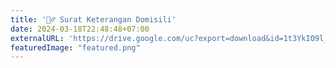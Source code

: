 ```yaml
---
title: '💁‍♂️ Surat Keterangan Domisili'
date: 2024-03-18T22:48:48+07:00
externalURL: 'https://drive.google.com/uc?export=download&id=1t3YkIO9l_hUncoGyww7ixlEIDl1-AgMB'
featuredImage: "featured.png"
---
```

